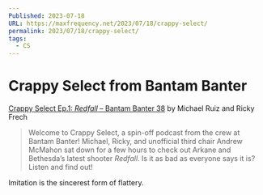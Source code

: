 ```yaml
---
Published: 2023-07-18
URL: https://maxfrequency.net/2023/07/18/crappy-select/
permalink: 2023/07/18/crappy-select/
tags:
  - CS
---
```

# Crappy Select from Bantam Banter

[Crappy Select Ep.1: *Redfall* – Bantam Banter 38](https://bantambanter.com/2023/07/17/crappy-select-ep-1-redfall-bantam-banter-38/) by Michael Ruiz and Ricky Frech

> Welcome to Crappy Select, a spin-off podcast from the crew at Bantam Banter! Michael, Ricky, and unofficial third chair Andrew McMahon sat down for a few hours to check out Arkane and Bethesda’s latest shooter *Redfall*. Is it as bad as everyone says it is? Listen and find out!

Imitation is the sincerest form of flattery.